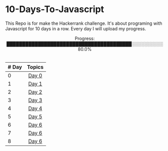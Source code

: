 # 10-Days-To-Javascript
This Repo is for make the Hackerrank challenge. It's about programing with Javascript for 10 days in a row. Every day I will upload my progress. <br>

<div align="center">
Progress:   ████████████████████████████████████████░░░░░░░░░░   80.0%  <br>
</div>
<br>
<div align="center">

| # Day  |                                                                       Topics                                                                        |
| -----  | :-------------------------------------------------------------------------------------------------------------------------------------------------: |
|   0    | [Day 0](https://github.com/PatoFredesTi/10-Days-To-Javascript/tree/main/Day%200) |
|   1    | [Day 1](https://github.com/PatoFredesTi/10-Days-To-Javascript/tree/main/Day%201) |
|   2    | [Day 2](https://github.com/PatoFredesTi/10-Days-To-Javascript/tree/main/Day%202) |
|   3    | [Day 3](https://github.com/PatoFredesTi/10-Days-To-Javascript/tree/main/Day%203) |
|   4    | [Day 4](https://github.com/PatoFredesTi/10-Days-To-Javascript/tree/main/Day%204) |
|   5    | [Day 5](https://github.com/PatoFredesTi/10-Days-To-Javascript/tree/main/Day%205) |
|   6    | [Day 6](https://github.com/PatoFredesTi/10-Days-To-Javascript/tree/main/Day%206) |
|   7    | [Day 6](https://github.com/PatoFredesTi/10-Days-To-Javascript/tree/main/Day%207) |
|   8    | [Day 6](https://github.com/PatoFredesTi/10-Days-To-Javascript/tree/main/Day%208) |



</div>
